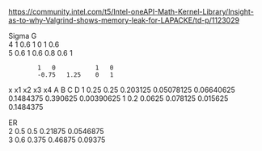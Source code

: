 https://community.intel.com/t5/Intel-oneAPI-Math-Kernel-Library/Insight-as-to-why-Valgrind-shows-memory-leak-for-LAPACKE/td-p/1123029

Sigma	G												
4	1	0.6		1	0		1	0.6						
5	0.6	1		0.6	0.8		0.6	1						
													
			1	0			1	0						
			-0.75	1.25	0	1						
													
x		x1		x2		x3			x4				A			B			C			D
1		0.25	0.25	0.203125	0.05078125		0.06640625	0.1484375	0.390625	0.00390625
1		0.2		0.0625	0.078125	0.015625					0.1484375		
													
ER													
2		0.5		0.5		0.21875		0.0546875					
3		0.6		0.375	0.46875		0.09375					
